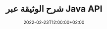 ---
############################# Static ############################
layout: "product"
date: 2022-02-23T12:00:00+02:00
draft: false

product: "Annotation"
product_tag: "annotation"
platform: "Java"
platform_tag: "java"

############################# Head ############################
head_title: "Java Document Annotation API | عرض وتعليق صور PDF Word Excel PPTX"
head_description: "Java Document Annotation API. عرض ، ووضع علامة ، والتعليق ، وشرح ملفات PDF Word DOCX ، و Excel XLSX ، و PPTX ، و EML EMLX ، و VSS VSD ، و OTP ، و CAD ، وتنسيقات ملفات الصور."

############################# Header ##########################
title: "شرح الوثيقة عبر Java API"
description: "قم ببناء تطبيقات Java بإمكانيات عرض وتعليق ملفات PDF و HTML و MS Office وتنسيقات المستندات الأخرى دون تثبيت أي برامج خارجية."
button:
    enable: true
    icon: "fas fa-arrow-down"
    label: "تحميل النسخة التجريبية المجانية"
    link: "https://downloads.groupdocs.com/annotation/java"

############################# SubMenu #########################
submenu:
    enable: true
    
    left:
        img_alt: "GroupDocs.Annotation for Java"
        image: "https://www.groupdocs.cloud/templates/groupdocs/images/product-logos/groupdocs-annotation-java.png"
        product: "GroupDocs.Annotation"
        platform: "Java"

    middle:
        button:
            # button loop
            - link: "#features"
              text: "سمات"

            # button loop
            - link: "https://products.groupdocs.app/annotation"
              text: "العروض التوضيحية الحية"

            # button loop
            - link: "https://purchase.groupdocs.com/pricing/annotation/java"
              text: "التسعير"

    right:
        link_download: "https://downloads.groupdocs.com/annotation"
        link_learn: "https://docs.groupdocs.com/annotation/java/"
        link_buy: "https://purchase.groupdocs.com"

############################# Overview ############################
overview:
    enable: true
    content: |
      GroupDocs.Annotation Java API هو منتج يسمح لك بالعمل مع التعليقات التوضيحية في المستندات على منصات وأنظمة تشغيل مختلفة ، مثل Android و MacOS و Linux و Windows. GroupDocs.Annotation توفر مكتبة ذات واجهة برمجة تطبيقات بسيطة توفر العديد من المزايا: على سبيل المثال ، إذا كنت بحاجة إلى الحفاظ على سرية البيانات أو اختيار مقدار الطاقة التي تحتاجها للعمل مع المكتبة ، أو تغيير العمل جزئيًا باستخدام التعليقات التوضيحية ، فإن المكتبة تكون غاية في الأهمية خفيفة الوزن ومرنة.

      GroupDocs.Annotation for Java API تسمح لك بالعمل مع أنواع مختلفة من التعليقات التوضيحية ، والتي تشمل: Text ، Polyline ، Area ، Underline ، Point ، Watermark ، Arrow ، Ellipse ، Text Replacement ، Distance ، Text Field ، Resource Redaction إلخ. ويدعم معظم تنسيقات المستندات الشائعة مثل: PDF و HTML و Microsoft Office Word وجداول بيانات Excel وعروض PowerPoint التقديمية و Visio ورسائل البريد الإلكتروني في Outlook والصور وملفات التعريف ورسم CAD وتنسيقات أخرى متنوعة. توفر API القدرة على الحصول على صور مصغرة لصفحات المستند وتدعم استيراد وتصدير التعليقات التوضيحية من وإلى ملفات PDF.

      باستخدام المكتبة ، يمكنك [add] (/ annotation / java / bmp /) و [تحرير] (/ annotation / java / bmp /) و [extract] (/ annotation / java / bmp /) و [حذف] (/ تعليق توضيحي / java / bmp /) التعليقات التوضيحية من المستندات وتدوير المستندات وتغيير حل الصور المصغرة وهذه ليست قائمة كاملة بجميع الاحتمالات. كما يوفر مجموعة شاملة من كائنات البيانات لتخصيص خصائص التعليقات التوضيحية وفقًا لمتطلباتك في جميع تنسيقات المستندات المدعومة.

      العمل مع GroupDocs.Annotation for Java API بسيط للغاية ويتكون من بضع خطوات أساسية. في البداية ، تحتاج إلى إعداد ترخيص ، ثم تحديد الملف الذي تريد العمل معه ، ثم التلاعب بطريقة ما مع التعليقات التوضيحية للمستند (حذف / تحرير / استخراج / حذف) وحفظ النتيجة. لمزيد من المعلومات ، يرجى الاطلاع على [وثائق] المنتج (https://docs.groupdocs.com/annotation/java/getting-started/) أو [أمثلة] (https://github.com/groupdocs-annotation/GroupDocs.Annotation -لجافا) مجموعة.
      
      GroupDocs.Annotation يتم تحديثها بانتظام وتوفر الدعم لعملائها ، فنحن نرحب دائمًا بطرح أسئلة علينا أو إرسال أفكارك أو إخبارنا باحتياجاتك لشيء جديد وسنقوم بتنفيذها بكل سرور في إصداراتنا الجديدة.
    tabs:
      enable: true
      
      ## TAB ONE ##
      tab_one:
        description: |
          فيما يلي نظرة عامة على GroupDocs.Annotation for Java:
      
        right:
          enable: true
          icon: "fab fa-html5"
          title:  ملخص
          content: |
            * أضف التعليقات التوضيحية
            * تصدير التعليقات التوضيحية 
            * استيراد التعليقات التوضيحية
            * التعليقات القائمة على الرد
            * توافق التعليقات التوضيحية
      
      ## TAB TWO ##
      tab_two:
        description: |
          GroupDocs.Annotation for Java يدعم جميع [تنسيقات ملفات المستندات] الشائعة (https://docs.groupdocs.com/annotation/java/supported-document-formats/) بما في ذلك: Microsoft Office و PDF والصور وغيرها الكثير.

        left:
          enable: true
          table:
            # table loop
            - title: "Microsoft Office Formats"
              content: |
                * **Word**: [DOC](/annotation/java/doc/), [DOCX](/annotation/java/docx/), [DOCM](/annotation/java/docm/), [DOT](/annotation/java/dot/), [DOTX](/annotation/java/dotx/), [RTF](/annotation/java/rtf/)
                * **Excel**: [XLS](/annotation/java/xls/), [XLSX](/annotation/java/xlsx/), [XLSB](/annotation/java/xlsb/), [XLSM](/annotation/java/xlsm/)
                * **PowerPoint**: [PPT](/annotation/java/ppt/), [PPTX](/annotation/java/pptx/), [PPS](/annotation/java/pps/), [PPSX](/annotation/java/ppsx/), [POTM](/annotation/java/potm/), [POTX](/annotation/java/potx/), [PPSM](/annotation/java/ppsm/), [PPTM](/annotation/java/pptm/), [WMF](/annotation/java/wmf/), [EMF](/annotation/java/emf/)
                * **Outlook**: [EML](/annotation/java/eml/), [EMLX](/annotation/java/emlx/), [MSG](/annotation/java/msg/)
                * **Visio**: [VSS](/annotation/java/vss/), [VST](/annotation/java/vst/), [VSD](/annotation/java/vsd/), [VSDX](/annotation/java/vsdx/), [VSX](/annotation/java/vsx/)

        right:
          enable: true
          table:
            # table loop
            - title: "Other Formats"
              content: |
                * **Portable**: [PDF](/annotation/java/pdf/) (PDF/A-1a, PDF/A-1b, PDF/A-2a)
                * **OpenDocument**: [ODT](/annotation/java/odt/), [ODS](/annotation/java/ods/), [ODP](/annotation/java/odp/)
                * **Images**: [BMP](/annotation/java/bmp/), [JPG](/annotation/java/jpg/), [JPEG](/annotation/java/jpeg/), [TIFF](/annotation/java/tiff/), [TIF](/annotation/java/tif/), [PNG](/annotation/java/png/), [GIF](/annotation/java/gif/), [DCM](/annotation/java/dcm/), [DICOM](/annotation/java/dicom/)
                * **AutoCAD**: [DWG](/annotation/java/dwg/), [DXF](/annotation/java/dxf/), [CAD](/annotation/java/cad/)
                * **Other**: [HTM](/annotation/java/htm/), [HTML](/annotation/java/html/), [CSV](/annotation/java/csv/), [DJVU](/annotation/java/djvu/), [OTP](/annotation/java/otp/), [OTT](/annotation/java/ott/)

      ## TAB THREE ##
      tab_three:
        description: |
          GroupDocs.Annotation for Java يدعم أنظمة التشغيل والأطر ومديري الحزم التالية:
        
        left:
          enable: true
          table:
            # table loop
            - icon: "fab fa-windows"
              title:  أنظمة التشغيل
              content: |
                * Microsoft Windows Desktop
                * Microsoft Windows Server
                * Linux
                * MacOS

            # table loop
            - icon: "fas fa-code"
              title:  الأطر المدعومة
              content: |
                * Java 7 (1.7) and above

        right:
          enable: true
          table:
            # table loop
            - icon: "fas fa-cogs"
              title:  بيئات التنمية
              content: |
                * NetBeans
                * IntelliJ IDEA
                * Eclipse

            # table loop
            - icon: "fas fa-tools"
              title:  أداة البناء الآلي
              content: |
                * Maven

############################# Features ############################
features:
    enable: true
    title: GroupDocs.Annotation for Java features

    feature:
      # feature loop
      - icon: "fas fa-copy"
        link: "https://docs.groupdocs.com/annotation/java/add-area-annotation/"
        content: أضف تعليقًا توضيحيًا للمنطقة في المستند واربط التعليقات البسيطة والمتداخلة

      # feature loop
      - icon: "fas fa-eye"
        link: "https://docs.groupdocs.com/annotation/java/add-arrow-annotation/"
        content: أشر إلى محتوى معين باستخدام تعليق توضيحي على شكل سهم

      # feature loop
      - icon: "fas fa-bolt"
        link: "https://docs.groupdocs.com/annotation/java/add-watermark-annotation/"
        content: قم بتعيين العلامات المائية للنص على PDF ، والشرائح ، وأوراق عمل Excel ، والصور والمخططات في Angled Position
      
      # feature loop
      - icon: "fas fa-file-powerpoint"
        link: "https://docs.groupdocs.com/annotation/java/add-point-annotation/"
        content: أضف تعليقات منبثقة إلى أي مكان في المستند باستخدام التعليق التوضيحي النقطي

      # feature loop
      - icon: "fas fa-code"
        link: "https://docs.groupdocs.com/annotation/java/add-polyline-annotation/"
        content: استخدم التعليق التوضيحي متعدد الخطوط لتوصيل تسلسل مقاطع الخط أو مقاطع القوس أو كليهما

      # feature loop
      - icon: "fas fa-cloud"
        link: "https://docs.groupdocs.com/annotation/java/add-ellipse-annotation/"
        content: إضافة تعليق توضيحي Ellipse إلى PDF ومستندات Word وجداول البيانات والعروض التقديمية والمخططات والصور

      # feature loop
      - icon: "fas fa-remove-format"
        link: "https://docs.groupdocs.com/annotation/java/add-watermark-annotation/"
        content: أضف علامات مائية بزاوية لملفات PDF و PowerPoint و Excel والصور والمخططات

      # feature loop
      - icon: "fas fa-comment-slash"
        link: "https://docs.groupdocs.com/annotation/java/add-underline-annotation/"
        content: إحضار إحداثيات التعليق التوضيحي النصي في تمثيل الصورة للمستند

      # feature loop
      - icon: "fas fa-location-arrow"
        link: "https://docs.groupdocs.com/annotation/java/add-annotation-to-the-document/"
        content: تسطير أو يتوسطه خط أو تعديل نص معين في مستند

      # feature loop
      - icon: "fas fa-border-all"
        link: "https://docs.groupdocs.com/annotation/java/add-annotation-to-the-document/"
        content: أضف طابع نصي أو علامة مائية وحقل نص في مستند

      # feature loop
      - icon: "fas fa-wrench"
        link: "https://docs.groupdocs.com/annotation/java/add-point-annotation/"
        content: استيراد وتصدير التعليقات التوضيحية بين مستندات Word وعروض PowerPoint التقديمية

      # feature loop
      - icon: "fas fa-columns"
        link: "https://docs.groupdocs.com/annotation/java/add-strikeout-annotation/"
        content: علق جداول بيانات Excel بأنواع التعليقات التوضيحية النصية واستبدال النص والعلامة المائية وتنقيح الموارد

      # feature loop
      - icon: "fas fa-file-word"
        link: "https://docs.groupdocs.com/annotation/java/get-file-info/"
        content: أضف تعليقات توضيحية متعددة الخطوط أو يتوسطها خط أو تسطير أو نص إلى عروض PowerPoint التقديمية والشرائح

      # feature loop
      - icon: "fas fa-envelope"
        link: "https://docs.groupdocs.com/annotation/java/basic-usage/"
        content: وضع علامة على التعليق التوضيحي في العروض التقديمية باستخدام إحداثيات X و Y.

      # feature loop
      - icon: "fas fa-print"
        link: "https://docs.groupdocs.com/annotation/java/add-strikeout-annotation/"
        content: قم بإضافة تعليقات توضيحية يتوسطها خط أو نص أو تسطير أو متعدد الخطوط إلى الصور

      # feature loop
      - icon: "fas fa-file-archive"
        link: "https://docs.groupdocs.com/annotation/java/add-link-annotation/"
        content: إحضار معلومات المستند والصور لرسومات Visio التخطيطية ، مثل VSS و VSD
      
      # feature loop
      - icon: "fas fa-file-code"
        link: "https://docs.groupdocs.com/annotation/java/basic-usage/"
        content: احصل على صور مصغرة لصفحات المستند واعمل مع ملفات TIFF متعددة الصفحات

      # feature loop
      - icon: "fas fa-file-excel"
        link: "https://docs.groupdocs.com/annotation/java/get-file-info/"
        content: إحضار كل التعليقات التوضيحية لمستند مع استدعاء وظيفة واحدة

      # feature loop
      - icon: "fas fa-heading"
        link: "https://docs.groupdocs.com/annotation/java/add-link-annotation/"
        content: أضف تعليقات توضيحية للرابط إلى عروض PDF و Word و PowerPoint التقديمية

      # feature loop
      - icon: "fas fa-project-diagram"
        link: "https://docs.groupdocs.com/annotation/java/add-point-annotation/"
        content: دعم تحليل مسار SVG لملفات PDF و Word والمخططات والشرائح وتنسيقات المستندات الرئيسية الأخرى

      # feature loop
      - icon: "fas fa-cube"
        link: "https://docs.groupdocs.com/annotation/java/technical-support/"
        content: دعم لإضافة تعليق علامة مائية إلى مستندات Word والتنظيف لاستبدال النص

      # feature loop
      - icon: "fab fa-uncharted"
        link: "https://docs.groupdocs.com/annotation/java/technical-support/"
        content: دعم معالجة الأشكال في الرسوم التخطيطية للتعليقات التوضيحية النصية
  
      # feature loop
      - icon: "fab fa-uncharted"
        link: "https://docs.groupdocs.com/annotation/java/advanced-usage/"
        content: وفر الوقت عن طريق تخزين معاينات الصفحات في ذاكرة التخزين المؤقت للمستندات من أجل معالجة أسرع
  
      # feature loop
      - icon: "fab fa-uncharted"
        link: "https://docs.groupdocs.com/annotation/java/add-annotation-to-the-document/"
        content: علق بسهولة على مستندات Word و Excel و PowerPoint حتى مع التنسيقات الأقدم

      # feature loop
      - icon: "fab fa-uncharted"
        link: "https://docs.groupdocs.com/annotation/java/add-distance-annotation/"
        content: عرض التعليقات التوضيحية عن بعد لبرنامج Excel و PowerPoint والرسوم البيانية

############################# Support ############################
support:
    enable: true

############################# Solutions ############################
solutions:
    enable: true
    title: GroupDocs.Annotation يقدم عرض المستندات API لبيئات التطوير الشائعة الأخرى

    solution:
        # solution loop
        - img_alt: "GroupDocs.Annotation for .NET"
          image: "https://www.groupdocs.cloud/templates/groupdocs/images/product-logos/groupdocs-annotation-net.png"
          product: "GroupDocs.Annotation"
          platform: ".NET"
          link: "/annotation/net/"

############################# Back to top ###############################
back_to_top:
  enable: true
---